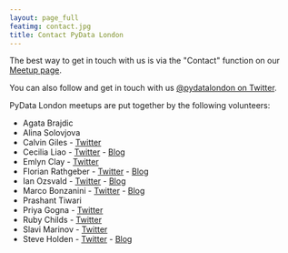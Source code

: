 ```yaml
---
layout: page_full
featimg: contact.jpg
title: Contact PyData London
---
```


The best way to get in touch with us is via the "Contact" function on our
[Meetup page](http://www.meetup.com/PyData-London-Meetup/).

You can also follow and get in touch with us
[@pydatalondon on Twitter](https://twitter.com/pydatalondon/).

PyData London meetups are put together by the following volunteers:

* Agata Brajdic
* Alina Solovjova
* Calvin Giles - [Twitter](https://twitter.com/calvingiles)
* Cecilia Liao - [Twitter](https://twitter.com/cecilialiao) - [Blog](http://cecilialiao.com/)
* Emlyn Clay - [Twitter](https://twitter.com/emlynclay)
* Florian Rathgeber - [Twitter](https://twitter.com/frathgeber) - [Blog](https://kynan.github.io)
* Ian Ozsvald - [Twitter](https://twitter.com/ianozsvald) - [Blog](http://ianozsvald.com/)
* Marco Bonzanini - [Twitter](https://twitter.com/marcobonzanini) - [Blog](https://marcobonzanini.com/)
* Prashant Tiwari
* Priya Gogna - [Twitter](https://twitter.com/hello_kepler22b)
* Ruby Childs - [Twitter](https://twitter.com/RubyChilds)
* Slavi Marinov - [Twitter](https://twitter.com/slavitweets)
* Steve Holden - [Twitter](https://twitter.com/holdenweb) - [Blog](http://holdenweb.blogspot.co.uk/)
